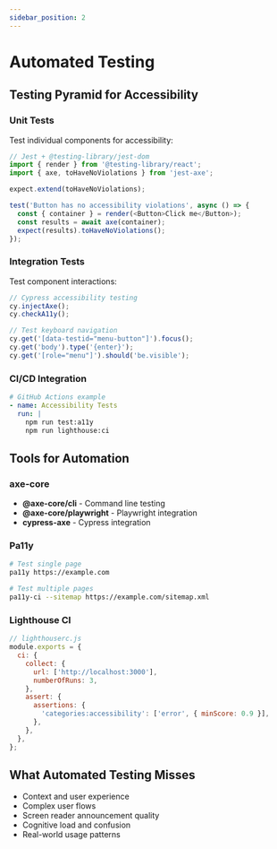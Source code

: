 ```yaml
---
sidebar_position: 2
---
```


# Automated Testing

## Testing Pyramid for Accessibility

### Unit Tests
Test individual components for accessibility:
```javascript
// Jest + @testing-library/jest-dom
import { render } from '@testing-library/react';
import { axe, toHaveNoViolations } from 'jest-axe';

expect.extend(toHaveNoViolations);

test('Button has no accessibility violations', async () => {
  const { container } = render(<Button>Click me</Button>);
  const results = await axe(container);
  expect(results).toHaveNoViolations();
});
```

### Integration Tests
Test component interactions:
```javascript
// Cypress accessibility testing
cy.injectAxe();
cy.checkA11y();

// Test keyboard navigation
cy.get('[data-testid="menu-button"]').focus();
cy.get('body').type('{enter}');
cy.get('[role="menu"]').should('be.visible');
```

### CI/CD Integration
```yaml
# GitHub Actions example
- name: Accessibility Tests
  run: |
    npm run test:a11y
    npm run lighthouse:ci
```

## Tools for Automation

### axe-core
- **@axe-core/cli** - Command line testing
- **@axe-core/playwright** - Playwright integration
- **cypress-axe** - Cypress integration

### Pa11y
```bash
# Test single page
pa11y https://example.com

# Test multiple pages
pa11y-ci --sitemap https://example.com/sitemap.xml
```

### Lighthouse CI
```javascript
// lighthouserc.js
module.exports = {
  ci: {
    collect: {
      url: ['http://localhost:3000'],
      numberOfRuns: 3,
    },
    assert: {
      assertions: {
        'categories:accessibility': ['error', { minScore: 0.9 }],
      },
    },
  },
};
```

## What Automated Testing Misses
- Context and user experience
- Complex user flows
- Screen reader announcement quality
- Cognitive load and confusion
- Real-world usage patterns